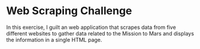 # Web Scraping Challenge

In this exercise, I guilt an web application that scrapes data from five different websites to gather data related to the Mission to Mars and displays the information in a single HTML page.

